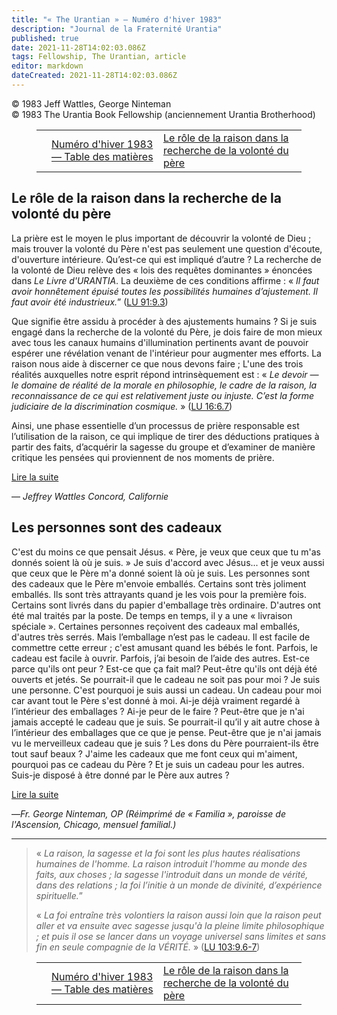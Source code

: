 ```yaml
---
title: "« The Urantian » — Numéro d'hiver 1983"
description: "Journal de la Fraternité Urantia"
published: true
date: 2021-11-28T14:02:03.086Z
tags: Fellowship, The Urantian, article
editor: markdown
dateCreated: 2021-11-28T14:02:03.086Z
---
```


<p class="v-card v-sheet theme--light grey lighten-3 px-2">© 1983 Jeff Wattles, George Ninteman<br>© 1983 The Urantia Book Fellowship (anciennement Urantia Brotherhood)</p>
<figure class="table chapter-navigator">
  <table>
    <tbody>
      <tr>
        <td>
        </td>
        <td>
        <a href="/fr/index/articles_the_urantian#numéro-d'hiver-1983">
          <span class="mdi mdi-book-open-variant"></span><span class="pl-2">Numéro d'hiver 1983 — Table des matières</span>
        </a>
        </td>
        <td>
        <a href="/fr/article/Jeff_Wattles/The_role_of_reason_in_finding_the_Fathers_will">
          <span class="pr-2">Le rôle de la raison dans la recherche de la volonté du père</span><span class="mdi mdi-arrow-right-drop-circle"></span>
        </a>
        </td>
      </tr>
    </tbody>
  </table>
</figure>



## Le rôle de la raison dans la recherche de la volonté du père

La prière est le moyen le plus important de découvrir la volonté de Dieu ; mais trouver la volonté du Père n'est pas seulement une question d'écoute, d'ouverture intérieure. Qu’est-ce qui est impliqué d’autre ? La recherche de la volonté de Dieu relève des « lois des requêtes dominantes » énoncées dans _Le Livre d'URANTIA_. La deuxième de ces conditions affirme : « _Il faut avoir honnêtement épuisé toutes les possibilités humaines d’ajustement. Il faut avoir été industrieux._” ([LU 91:9.3](/fr/The_Urantia_Book/91#p9_3))

Que signifie être assidu à procéder à des ajustements humains ? Si je suis engagé dans la recherche de la volonté du Père, je dois faire de mon mieux avec tous les canaux humains d'illumination pertinents avant de pouvoir espérer une révélation venant de l'intérieur pour augmenter mes efforts. La raison nous aide à discerner ce que nous devons faire ; L'une des trois réalités auxquelles notre esprit répond intrinsèquement est : « _Le devoir — le domaine de réalité de la morale en philosophie, le cadre de la raison, la reconnaissance de ce qui est relativement juste ou injuste. C’est la forme judiciaire de la discrimination cosmique._ » ([LU 16:6.7](/fr/The_Urantia_Book/16#p6_7))

Ainsi, une phase essentielle d’un processus de prière responsable est l’utilisation de la raison, ce qui implique de tirer des déductions pratiques à partir des faits, d’acquérir la sagesse du groupe et d’examiner de manière critique les pensées qui proviennent de nos moments de prière.

[Lire la suite](/fr/article/Jeff_Wattles/The_role_of_reason_in_finding_the_Fathers_will)

— _Jeffrey Wattles_
_Concord, Californie_

## Les personnes sont des cadeaux

C'est du moins ce que pensait Jésus. « Père, je veux que ceux que tu m'as donnés soient là où je suis. » Je suis d'accord avec Jésus... et je veux aussi que ceux que le Père m'a donné soient là où je suis. Les personnes sont des cadeaux que le Père m'envoie emballés. Certains sont très joliment emballés. Ils sont très attrayants quand je les vois pour la première fois. Certains sont livrés dans du papier d'emballage très ordinaire. D'autres ont été mal traités par la poste. De temps en temps, il y a une « livraison spéciale ». Certaines personnes reçoivent des cadeaux mal emballés, d'autres très serrés. Mais l’emballage n’est pas le cadeau. Il est facile de commettre cette erreur ; c'est amusant quand les bébés le font. Parfois, le cadeau est facile à ouvrir. Parfois, j’ai besoin de l’aide des autres. Est-ce parce qu'ils ont peur ? Est-ce que ça fait mal? Peut-être qu'ils ont déjà été ouverts et jetés. Se pourrait-il que le cadeau ne soit pas pour moi ? Je suis une personne. C'est pourquoi je suis aussi un cadeau. Un cadeau pour moi car avant tout le Père s'est donné à moi. Ai-je déjà vraiment regardé à l’intérieur des emballages ? Ai-je peur de le faire ? Peut-être que je n'ai jamais accepté le cadeau que je suis. Se pourrait-il qu’il y ait autre chose à l’intérieur des emballages que ce que je pense. Peut-être que je n'ai jamais vu le merveilleux cadeau que je suis ? Les dons du Père pourraient-ils être tout sauf beaux ? J'aime les cadeaux que me font ceux qui m'aiment, pourquoi pas ce cadeau du Père ? Et je suis un cadeau pour les autres. Suis-je disposé à être donné par le Père aux autres ? 

[Lire la suite](/fr/article/George_Ninteman/Persons_are_gifts)

—_Fr. George Ninteman, OP_
_(Réimprimé de « Familia », paroisse de l'Ascension, Chicago, mensuel familial.)_

---

> « _La raison, la sagesse et la foi sont les plus hautes réalisations humaines de l'homme. La raison introduit l'homme au monde des faits, aux choses ; la sagesse l'introduit dans un monde de vérité, dans des relations ; la foi l’initie à un monde de divinité, d’expérience spirituelle._”
> 
> « _La foi entraîne très volontiers la raison aussi loin que la raison peut aller et va ensuite avec sagesse jusqu'à la pleine limite philosophique ; et puis il ose se lancer dans un voyage universel sans limites et sans fin en seule compagnie de la VÉRITÉ._ » ([LU 103:9.6-7](/fr/The_Urantia_Book/103#p9_6))





<figure class="table chapter-navigator">
  <table>
    <tbody>
      <tr>
        <td>
        </td>
        <td>
        <a href="/fr/index/articles_the_urantian#numéro-d'hiver-1983">
          <span class="mdi mdi-book-open-variant"></span><span class="pl-2">Numéro d'hiver 1983 — Table des matières</span>
        </a>
        </td>
        <td>
        <a href="/fr/article/Jeff_Wattles/The_role_of_reason_in_finding_the_Fathers_will">
          <span class="pr-2">Le rôle de la raison dans la recherche de la volonté du père</span><span class="mdi mdi-arrow-right-drop-circle"></span>
        </a>
        </td>
      </tr>
    </tbody>
  </table>
</figure>
